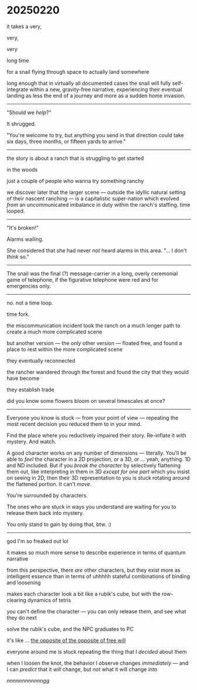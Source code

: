 # 20250220

it takes a very,

&#x20;      very,

&#x20;                                         very

&#x20;                                                   long time

for a snail flying through space to actually land somewhere

long enough that in virtually all documented cases the snail will fully self-integrate within a new, gravity-free narrative, experiencing their eventual landing as less the end of a journey and more as a sudden home invasion.

***

"Should we _help_?"

It shrugged.

"You're welcome to try, but anything you send in that direction could take six days, three months, or fifteen yards to arrive."

***

the story is about a ranch that is struggling to get started

in the woods

just a couple of people who wanna try something ranchy

we discover later that the larger scene — outside the idyllic natural setting of their nascent ranching — is a capitalistic super-nation which evolved _from_ an uncommunicated imbalance in duty within the ranch's staffing. time looped.

***

"It's broken!"

Alarms wailing.

She considered that she had never _not_ heard alarms in this area. "... I don't _think_ so."

***

The snail was the final (?) message-carrier in a long, overly ceremonial game of telephone, if the figurative telephone were red and for emergencies only.

***

no. not a time loop.

time fork.

the miscommunication incident took the ranch on a much longer path to create a much more complicated scene

but another version — the _only_ other version — floated free, and found a place to rest within the more complicated scene

they eventually reconnected

the rancher wandered through the forest and found the city that they would have become

they establish trade

did you know some flowers bloom on several timescales at once?

***

Everyone you know is stuck — from your point of view — repeating the most recent decision you reduced them to in your mind.

Find the place where you reductively impaired their story. Re-inflate it with mystery. And watch.

A good character works on any number of dimensions — literally. You'll be able to _feel_ the character in a 2D projection, or a 3D, or ... yeah, anything. 1D and ND included. But if you _break the character_ by selectively flattening them out, like interpreting in them in 3D _except for one part_ which you insist on seeing in 2D, then their 3D representation to you is stuck rotating around the flattened portion. It can't _move_.

You're surrounded by characters.

The ones who are stuck in ways you understand are waiting for you to release them back into mystery.

You only stand to gain by doing that, btw. :)

***

god I'm so freaked out lol

it makes so much more sense to describe experience in terms of quantum narrative

from this perspective, there _are_ other characters, but they exist more as intelligent essence than in terms of uhhhhh stateful combinations of binding and loosening

makes each character look a bit like a rubik's cube, but with the row-clearing dynamics of tetris

you can't define the character — you can only release them, and see what they do next

solve the rubik's cube, and the NPC graduates to PC

it's like ... [the opposite of the opposite of free will](../../2024/10/28.md)

everyone around me is stuck repeating the thing that I _decided_ about them

when I loosen the knot, the behavior I observe changes _immediately_ — and I can _predict_ that it _will_ change, but not what it will change _into_

_nnnnnnnnnnnngg_
